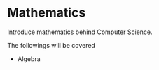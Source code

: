 # Mathematics 
  Introduce mathematics behind Computer Science.  

  The followings will be covered
* Algebra


